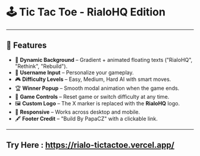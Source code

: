 # 🕹️ Tic Tac Toe - RialoHQ Edition  

---

## 🚀 Features
- 🎨 **Dynamic Background** – Gradient + animated floating texts ("RialoHQ", "Rethink", "Rebuild").  
- 👤 **Username Input** – Personalize your gameplay.  
- 🎮 **Difficulty Levels** – Easy, Medium, Hard AI with smart moves.  
- 🏆 **Winner Popup** – Smooth modal animation when the game ends.  
- 🔄 **Game Controls** – Reset game or switch difficulty at any time.  
- 🖼️ **Custom Logo** – The X marker is replaced with the **RialoHQ** logo.  
- 📱 **Responsive** – Works across desktop and mobile.  
- 🖋️ **Footer Credit** – "Build By PapaCZ" with a clickable link.  

---

## Try Here : https://rialo-tictactoe.vercel.app/

